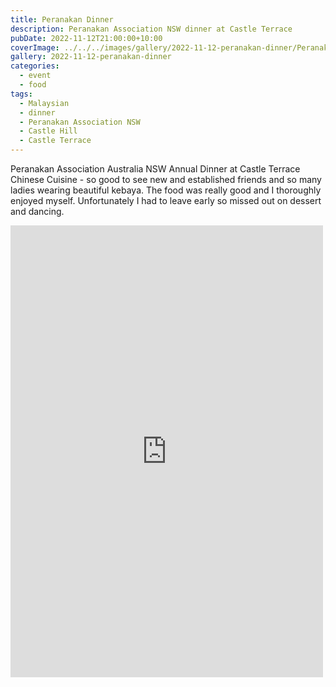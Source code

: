 ```yaml
---
title: Peranakan Dinner
description: Peranakan Association NSW dinner at Castle Terrace
pubDate: 2022-11-12T21:00:00+10:00
coverImage: ../../../images/gallery/2022-11-12-peranakan-dinner/Peranakan Association Australia Dinner (2).jpeg
gallery: 2022-11-12-peranakan-dinner
categories:
  - event
  - food
tags:
  - Malaysian
  - dinner
  - Peranakan Association NSW
  - Castle Hill
  - Castle Terrace
---
```


Peranakan Association Australia NSW Annual Dinner at Castle Terrace Chinese Cuisine - so good to see new and established friends and so many ladies wearing beautiful kebaya. The food was really good and I thoroughly enjoyed myself. Unfortunately I had to leave early so missed out on dessert and dancing.

<iframe src="https://www.facebook.com/plugins/post.php?href=https%3A%2F%2Fwww.facebook.com%2Fchris1.tham%2Fposts%2Fpfbid036npWkGtA5k5ZNggg6KF8ctz5WiFcfPQrMpn4r56kiWYK2MT1z4qjufRxZ8MvSZLZl&show_text=true&width=500" width="500" height="723" style="border:none;overflow:hidden" scrolling="no" frameborder="0" allowfullscreen="true" allow="autoplay; clipboard-write; encrypted-media; picture-in-picture; web-share"></iframe>
